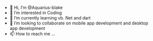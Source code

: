 - 👋 Hi, I’m @Aquarius-blake
- 👀 I’m interested in Coding 
- 🌱 I’m currently learning vb. Net and dart
- 💞️ I’m looking to collaborate on mobile app development and desktop app development 
- 📫 How to reach me ...

<!---
Aquarius-blake/Aquarius-blake is a ✨ special ✨ repository because its `README.md` (this file) appears on your GitHub profile.
You can click the Preview link to take a look at your changes.
--->
